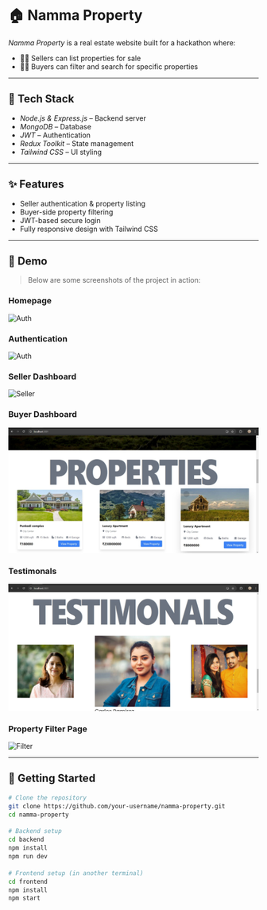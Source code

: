# 🏠 Namma Property

*Namma Property* is a real estate website built for a hackathon where:

- 🧑‍💼 Sellers can list properties for sale
- 🧑‍💻 Buyers can filter and search for specific properties

---

## 🔧 Tech Stack

- *Node.js & Express.js* – Backend server
- *MongoDB* – Database
- *JWT* – Authentication
- *Redux Toolkit* – State management
- *Tailwind CSS* – UI styling

---

## ✨ Features

- Seller authentication & property listing
- Buyer-side property filtering
- JWT-based secure login
- Fully responsive design with Tailwind CSS

---

## 📸 Demo

> Below are some screenshots of the project in action:

###  Homepage  
![Auth](demo/img2.png)

###  Authentication  
![Auth](demo/img6.png)

###  Seller Dashboard  
![Seller](demo/img7.png)

###  Buyer Dashboard  
![Buyer](demo/img2.jpg)

###  Testimonals  
![Seller](demo/img3.jpg)

###  Property Filter Page  
![Filter](demo/img4.png)

---

## 🚀 Getting Started

```bash
# Clone the repository
git clone https://github.com/your-username/namma-property.git
cd namma-property

# Backend setup
cd backend
npm install
npm run dev

# Frontend setup (in another terminal)
cd frontend
npm install
npm start
